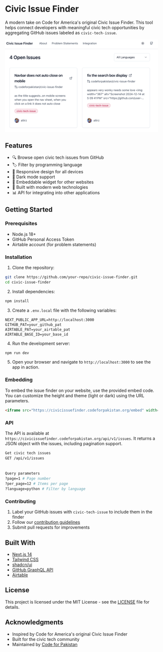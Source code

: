 # Civic Issue Finder

A modern take on Code for America's original Civic Issue Finder. This tool helps connect developers with meaningful civic tech opportunities by aggregating GitHub issues labeled as `civic-tech-issue`.

![Civic Issue Finder Screenshot](screenshot.png)

## Features

- 🔍 Browse open civic tech issues from GitHub
- 🏷️ Filter by programming language
- 📱 Responsive design for all devices
- 🌙 Dark mode support
- 🔌 Embeddable widget for other websites
- 🚀 Built with modern web technologies
- 📊 API for integrating into other applications

## Getting Started

### Prerequisites

- Node.js 18+
- GitHub Personal Access Token
- Airtable account (for problem statements)

### Installation

1. Clone the repository:

```bash
git clone https://github.com/your-repo/civic-issue-finder.git
cd civic-issue-finder
```

2. Install dependencies:
```bash
npm install
```

3. Create a `.env.local` file with the following variables:

```
NEXT_PUBLIC_APP_URL=http://localhost:3000
GITHUB_PAT=your_github_pat
AIRTABLE_PAT=your_airtable_pat
AIRTABLE_BASE_ID=your_base_id
```

4. Run the development server:

```bash
npm run dev
```

5. Open your browser and navigate to `http://localhost:3000` to see the app in action.

### Embedding

To embed the issue finder on your website, use the provided embed code. You can customize the height and theme (light or dark) using the URL parameters.

```html
<iframe src="https://civicissuefinder.codeforpakistan.org/embed" width="100%" height="500px"></iframe>
```

### API

The API is available at `https://civicissuefinder.codeforpakistan.org/api/v1/issues`. It returns a JSON object with the issues, including pagination support.

```bash
Get civic tech issues
GET /api/v1/issues


Query parameters
?page=1 # Page number
?per_page=12 # Items per page
?language=python # Filter by language
```

### Contributing

1. Label your GitHub issues with `civic-tech-issue` to include them in the finder
2. Follow our [contribution guidelines](CONTRIBUTING.md)
3. Submit pull requests for improvements


## Built With

- [Next.js 14](https://nextjs.org/)
- [Tailwind CSS](https://tailwindcss.com/)
- [shadcn/ui](https://ui.shadcn.com/)
- [GitHub GraphQL API](https://docs.github.com/en/graphql)
- [Airtable](https://airtable.com/)


## License

This project is licensed under the MIT License - see the [LICENSE](LICENSE) file for details.

## Acknowledgments

- Inspired by Code for America's original Civic Issue Finder
- Built for the civic tech community
- Maintained by [Code for Pakistan](https://codeforpakistan.org)
